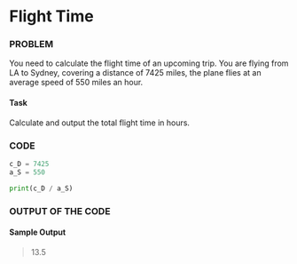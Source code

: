# Flight Time

### PROBLEM

You need to calculate the flight time of an upcoming trip. You are flying from LA to Sydney, covering a distance of 7425 miles, the plane flies at an average speed of 550 miles an hour.

#### Task
Calculate and output the total flight time in hours.

### CODE
```python
c_D = 7425
a_S = 550

print(c_D / a_S)
```

### OUTPUT OF THE CODE
#### Sample Output
> 13.5<br>
